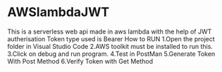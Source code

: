 # AWSlambdaJWT
This is a serverless web api made in aws lambda with the help of JWT autherisation
Token type used is Bearer
How to RUN
1.Open the project folder in Visual Studio Code
2.AWS toolkit must be installed to run this.
3.Click on debug and run program.
4.Test in PostMan 
5.Generate Token With Post Method
6.Verify Token with Get Method


